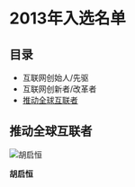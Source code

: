# 2013年入选名单 #

## 目录 ##

* 互联网创始人/先驱
* 互联网创新者/改革者
* [推动全球互联者](#推动全球互联者)

## 推动全球互联者 ##

![胡启恒](https://www.internethalloffame.org/sites/default/files/inductees/Qh%20Hu.jpg)

**胡启恒**